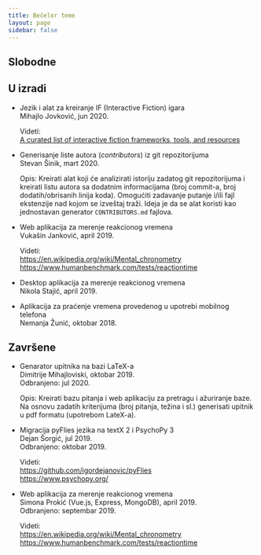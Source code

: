 ```yaml
---
title: Bečelor teme
layout: page
sidebar: false
---
```


## Slobodne

## U izradi

- Jezik i alat za kreiranje IF (Interactive Fiction) igara
  <br>Mihajlo Jovković, jun 2020.
  
  Videti:
  <br>[A curated list of interactive fiction frameworks, tools, and resources](https://github.com/tajmone/awesome-interactive-fiction)

- Generisanje liste autora (*contributors*) iz git repozitorijuma
  <br>Stevan Šinik, mart 2020.

  Opis: Kreirati alat koji će analizirati istoriju zadatog git repozitorijuma i
  kreirati listu autora sa dodatnim informacijama (broj commit-a, broj
  dodatih/obrisanih linija koda). Omogućiti zadavanje putanje i/ili fajl
  ekstenzije nad kojom se izveštaj traži. Ideja je da se alat koristi kao
  jednostavan generator `CONTRIBUTORS.md` fajlova.

- Web aplikacija za merenje reakcionog vremena 
  <br> Vukašin Janković, april 2019.

  Videti:
  <br><https://en.wikipedia.org/wiki/Mental_chronometry>
  <br><https://www.humanbenchmark.com/tests/reactiontime>

- Desktop aplikacija za merenje reakcionog vremena
  <br> Nikola Stajić, april 2019.

- Aplikacija za praćenje vremena provedenog u upotrebi mobilnog telefona
  <br>Nemanja Žunić, oktobar 2018.
  

## Završene

- Genarator upitnika na bazi LaTeX-a
  <br>Dimitrije Mihajloviski, oktobar 2019.
  <br>Odbranjeno: jul 2020.
  
  Opis: Kreirati bazu pitanja i web aplikaciju za pretragu i ažuriranje baze. Na
  osnovu zadatih kriterijuma (broj pitanja, težina i sl.) generisati upitnik u
  pdf formatu (upotrebom LateX-a).
  
- Migracija pyFlies jezika na textX 2 i PsychoPy 3
  <br>Dejan Šorgić, jul 2019.
  <br>Odbranjeno: oktobar 2019.

  Videti:
  <br><https://github.com/igordejanovic/pyFlies>
  <br><https://www.psychopy.org/>

- Web aplikacija za merenje reakcionog vremena 
  <br> Simona Prokić (Vue.js, Express, MongoDB), april 2019.
  <br> Odbranjeno: septembar 2019.

  Videti:
  <br><https://en.wikipedia.org/wiki/Mental_chronometry>
  <br><https://www.humanbenchmark.com/tests/reactiontime>
